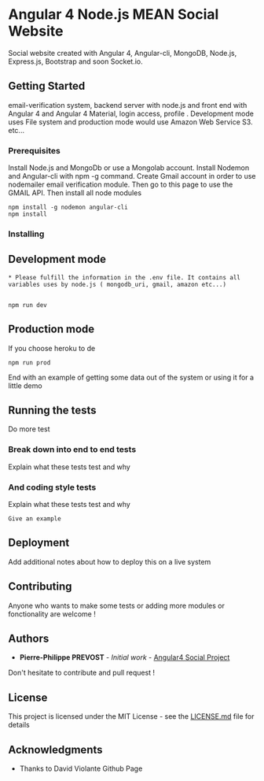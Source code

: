 # Angular 4 Node.js MEAN Social Website 

Social website created with Angular 4, Angular-cli, MongoDB, Node.js, Express.js, Bootstrap and soon Socket.io.

## Getting Started

email-verification system, backend server with node.js and front end with Angular 4 and Angular 4 Material, login access, profile . Development mode uses File system and production mode would use Amazon Web Service S3. etc...

### Prerequisites

Install Node.js and MongoDb or use a Mongolab account.
Install Nodemon and Angular-cli with npm -g command.
Create Gmail account in order to use nodemailer email verification module. Then go to this page to use the GMAIL API.
Then  install all node modules
```
npm install -g nodemon angular-cli
npm install
```

### Installing

## Development mode
```
* Please fulfill the information in the .env file. It contains all variables uses by node.js ( mongodb_uri, gmail, amazon etc...)


npm run dev
```
## Production mode

If you choose heroku to de

```
npm run prod
```

End with an example of getting some data out of the system or using it for a little demo

## Running the tests

Do more test

### Break down into end to end tests

Explain what these tests test and why


### And coding style tests

Explain what these tests test and why

```
Give an example
```

## Deployment

Add additional notes about how to deploy this on a live system

## Contributing

Anyone who wants to make some tests or adding more modules or fonctionality are welcome !

## Authors

* **Pierre-Philippe PREVOST** - *Initial work* - [Angular4 Social Project](https://angular2-web.herokuapp.com)

Don't hesitate to contribute and pull request !

## License

This project is licensed under the MIT License - see the [LICENSE.md](LICENSE.md) file for details

## Acknowledgments

* Thanks to David Violante Github Page


